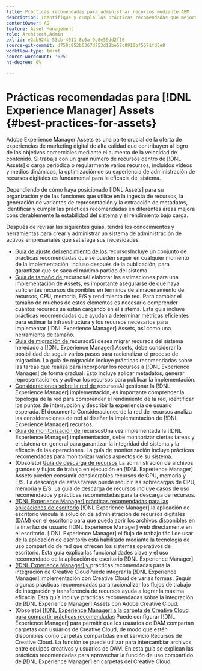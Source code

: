 ```yaml
---
title: Prácticas recomendadas para administrar recursos mediante AEM
description: Identifique y cumpla las prácticas recomendadas que mejoran la estabilidad del sistema y el rendimiento bajo carga, según la implementación de  [!DNL Experience Manager] Assets y las funciones utilizadas para la ingesta y el procesamiento de recursos.
contentOwner: AG
feature: Asset Management
role: Architect,Admin
exl-id: e2ab924b-53cb-4011-8c0a-9e8e59dd2f16
source-git-commit: d750c852b6367d753d18be57c8910bf5671fd5e8
workflow-type: tm+mt
source-wordcount: '625'
ht-degree: 0%

---
```


# Prácticas recomendadas para [!DNL Experience Manager] Assets {#best-practices-for-assets}

Adobe Experience Manager Assets es una parte crucial de la oferta de experiencias de marketing digital de alta calidad que contribuyen al logro de los objetivos comerciales mediante el aumento de la velocidad de contenido. Si trabaja con un gran número de recursos dentro de [!DNL Assets] o carga periódica o regularmente varios recursos, incluidos vídeos y medios dinámicos, la optimización de su experiencia de administración de recursos digitales es fundamental para la eficacia del sistema.

Dependiendo de cómo haya posicionado [!DNL Assets] para su organización y de las funciones que utilice en la ingesta de recursos, la generación de variantes de representación y la extracción de metadatos, identificar y cumplir las prácticas recomendadas en diferentes áreas mejora considerablemente la estabilidad del sistema y el rendimiento bajo carga.

Después de revisar las siguientes guías, tendrá los conocimientos y herramientas para crear y administrar un sistema de administración de activos empresariales que satisfaga sus necesidades.

* [Guía de ajuste del rendimiento de los ](performance-tuning-guidelines.md)
recursosIncluye un conjunto de prácticas recomendadas que se pueden seguir en cualquier momento de la implementación, incluso después de la publicación, para garantizar que se saca el máximo partido del sistema.
* [Guía de tamaño de ](assets-sizing-guide.md)
recursosAl elaborar las estimaciones para una implementación de Assets, es importante asegurarse de que haya suficientes recursos disponibles en términos de almacenamiento de recursos, CPU, memoria, E/S y rendimiento de red. Para cambiar el tamaño de muchos de estos elementos es necesario comprender cuántos recursos se están cargando en el sistema. Esta guía incluye prácticas recomendadas que ayudan a determinar métricas eficientes para estimar la infraestructura y los recursos necesarios para implementar [!DNL Experience Manager] Assets, así como una herramienta de tamaño.
* [Guía de migración de ](assets-migration-guide.md)
recursosSi desea migrar recursos del sistema heredado a  [!DNL Experience Manager] Assets, debe considerar la posibilidad de seguir varios pasos para racionalizar el proceso de migración. La guía de migración incluye prácticas recomendadas sobre las tareas que realiza para incorporar los recursos a [!DNL Experience Manager] de forma gradual. Esto incluye aplicar metadatos, generar representaciones y activar los recursos para publicar la implementación.
* [Consideraciones sobre la red de ](assets-network-considerations.md)
recursosAl gestionar la  [!DNL Experience Manager] implementación, es importante comprender la topología de la red para comprender el rendimiento de la red, identificar los puntos de interrupción y describir la experiencia de usuario esperada. El documento Consideraciones de la red de recursos analiza las consideraciones de red al diseñar la implementación de [!DNL Experience Manager] recursos.
* [Guía de monitorización de ](assets-monitoring-best-practices.md)
recursosUna vez implementada la  [!DNL Experience Manager] implementación, debe monitorizar ciertas tareas y el sistema en general para garantizar la integridad del sistema y la eficacia de las operaciones. La guía de monitorización incluye prácticas recomendadas para monitorizar varios aspectos de su sistema.
* (Obsoleto) [Guía de descarga de recursos](assets-offloading-best-practices.md)
La administración de archivos grandes y flujos de trabajo en ejecución en [!DNL Experience Manager] Assets pueden consumir considerables recursos de CPU, memoria y E/S. La descarga de estas tareas puede reducir las sobrecargas de CPU, memoria y E/S. La guía de descarga de recursos incluye casos de uso recomendados y prácticas recomendadas para la descarga de recursos.
* [[!DNL Experience Manager] prácticas recomendadas para las aplicaciones de escritorio](https://helpx.adobe.com/experience-manager/desktop-app/aem-desktop-app-best-practices.html)
   [!DNL Experience Manager] la aplicación de escritorio vincula la solución de administración de recursos digitales (DAM) con el escritorio para que pueda abrir los archivos disponibles en la interfaz de usuario  [!DNL Experience Manager] web directamente en el escritorio. [!DNL Experience Manager] el flujo de trabajo fácil de usar de la aplicación de escritorio está habilitado mediante la tecnología de uso compartido de red que ofrecen los sistemas operativos de escritorio. Esta guía explica las funcionalidades clave y el uso recomendado de la aplicación de escritorio [!DNL Experience Manager].
* [[!DNL Experience Manager] y ](aem-cc-integration-best-practices.md)
prácticas recomendadas para la integración de Creative CloudPuede integrar la  [!DNL Experience Manager] implementación con Creative Cloud de varias formas. Seguir algunas prácticas recomendadas para racionalizar los flujos de trabajo de integración y transferencia de recursos ayuda a lograr la máxima eficacia. Esta guía incluye prácticas recomendadas sobre la integración de [!DNL Experience Manager] Assets con Adobe Creative Cloud.
* (Obsoleto) [[!DNL Experience Manager] a la carpeta de Creative Cloud para compartir prácticas recomendadas](aem-cc-folder-sharing-best-practices.md)
Puede configurar [!DNL Experience Manager] para permitir que los usuarios de DAM compartan carpetas con usuarios de Creative Cloud, de modo que estén disponibles como carpetas compartidas en el servicio Recursos de Creative Cloud. La función se puede utilizar para intercambiar archivos entre equipos creativos y usuarios de DAM. En esta guía se explican las prácticas recomendadas para aprovechar la función de uso compartido de [!DNL Experience Manager] en carpetas del Creative Cloud.
